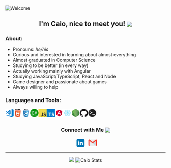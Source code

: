 <img align="center" alt="Welcome" src="https://user-images.githubusercontent.com/32718663/113493204-c760d180-94b3-11eb-998b-cc048162378c.gif">

<h2 align="center">I'm Caio, nice to meet you! <img align="center" src="https://user-images.githubusercontent.com/32718663/113493608-2a079c80-94b7-11eb-8a90-003750cec952.gif" width=50px/></h2>

### About:
- Pronouns: <em>he/his</em>
- Curious and interested in learning about almost everything
- Almost graduated in Computer Science 
- Studying to be better (in every way)
- Actually working mainly with Angular
- Studying JavaScript/TypeScript, React and Node
- Game designer and passionate about games 
- Always willing to help

### Languages and Tools:

<img align="left" alt="Visual Studio Code" width="26px" src="https://raw.githubusercontent.com/github/explore/80688e429a7d4ef2fca1e82350fe8e3517d3494d/topics/visual-studio-code/visual-studio-code.png" />
<img align="left" alt="HTML5" width="26px" src="https://raw.githubusercontent.com/github/explore/80688e429a7d4ef2fca1e82350fe8e3517d3494d/topics/html/html.png" />
<img align="left" alt="CSS3" width="26px" src="https://raw.githubusercontent.com/github/explore/80688e429a7d4ef2fca1e82350fe8e3517d3494d/topics/css/css.png" />
<img align="left" alt="CSharp" width="26px" src="https://raw.githubusercontent.com/github/explore/80688e429a7d4ef2fca1e82350fe8e3517d3494d/topics/csharp/csharp.png" />
<img align="left" alt="JavaScript" width="26px" src="https://raw.githubusercontent.com/github/explore/80688e429a7d4ef2fca1e82350fe8e3517d3494d/topics/javascript/javascript.png" />
<img align="left" alt="TypeScript" width="26px" src="https://raw.githubusercontent.com/github/explore/80688e429a7d4ef2fca1e82350fe8e3517d3494d/topics/typescript/typescript.png" />
<img align="left" alt="Angular" width="26px" src="https://raw.githubusercontent.com/github/explore/80688e429a7d4ef2fca1e82350fe8e3517d3494d/topics/angular/angular.png" />
<img align="left" alt="React" width="26px" src="https://raw.githubusercontent.com/github/explore/80688e429a7d4ef2fca1e82350fe8e3517d3494d/topics/react/react.png" />
<img align="left" alt="Node.js" width="26px" src="https://raw.githubusercontent.com/github/explore/80688e429a7d4ef2fca1e82350fe8e3517d3494d/topics/nodejs/nodejs.png" />
<img align="left" alt="GitHub" width="26px" src="https://raw.githubusercontent.com/github/explore/78df643247d429f6cc873026c0622819ad797942/topics/github/github.png" />
<img align="left" alt="Terminal" width="26px" src="https://raw.githubusercontent.com/github/explore/80688e429a7d4ef2fca1e82350fe8e3517d3494d/topics/terminal/terminal.png" />

<br/>
<br/>

<h3 align="center">Connect with Me <img align="center" src="https://user-images.githubusercontent.com/32718663/113495864-c7b89700-94ca-11eb-9cc7-f047b415ec46.gif" width=80px> </h3>

<p align="center">
&nbsp; <a href="https://www.linkedin.com/in/caio-tavares-82696171/" target="_blank" rel="noopener noreferrer"><img src="https://github.com/angelicaalbuquerque/badges-and-icons/raw/main/icons/linkedin.svg" width="25px" /></a>
&nbsp; <a href="mailto:caioctt@gmail.com" target="_blank" rel="noopener noreferrer"><img src="https://github.com/SatYu26/SatYu26/raw/master/Assets/Gmail.svg"  width="27px" /></a> 
</p>

---

<p align="center">
  <img width="400px" src="https://github-readme-stats.vercel.app/api/top-langs/?username=caioctt&hide=html&layout=compact&title_color=7A7ADB&icon_color=2234AE&text_color=D3D3D3&bg_color=0,000000,130F40" />
  <img width="405px" src="https://github-readme-stats.vercel.app/api?username=caioctt&show_icons=true&title_color=7A7ADB&icon_color=2234AE&text_color=D3D3D3&bg_color=0,000000,130F40" alt="Caio Stats" />
</p>

